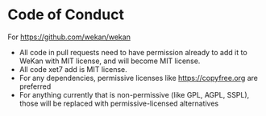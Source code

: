# Code of Conduct

For https://github.com/wekan/wekan

- All code in pull requests need to have permission already to add it to WeKan with MIT license, and will become MIT license.
- All code xet7 add is MIT license.
- For any dependencies, permissive licenses like https://copyfree.org are preferred
- For anything currently that is non-permissive (like GPL, AGPL, SSPL), those will be replaced with permissive-licensed alternatives
